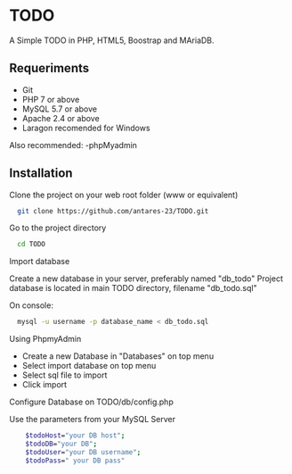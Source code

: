 
# TODO

A Simple TODO in PHP, HTML5, Boostrap and MAriaDB.

## Requeriments

- Git
- PHP 7 or above
- MySQL 5.7 or above
- Apache 2.4 or above
- Laragon recomended for Windows

Also recommended:
-phpMyadmin


## Installation

Clone the project on your web root folder (www or equivalent)

```bash
  git clone https://github.com/antares-23/TODO.git
```

Go to the project directory

```bash
  cd TODO
```
Import database

Create a new database in your server, preferably named "db_todo"
Project database is located in main TODO directory, filename "db_todo.sql"

On console:

```bash
  mysql -u username -p database_name < db_todo.sql
```
Using PhpmyAdmin

- Create a new Database in "Databases" on top menu
- Select import database on top menu
- Select sql file to import
- Click import


Configure Database on TODO/db/config.php

Use the parameters from your MySQL Server

```bash
    $todoHost="your DB host";
    $todoDB="your DB";
    $todoUser="your DB username";
    $todoPass=" your DB pass"
```



